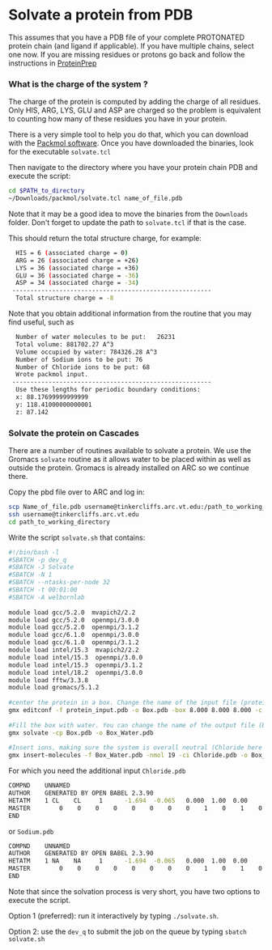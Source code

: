 # Solvate a protein from PDB

This assumes that you have a PDB file of your complete PROTONATED protein chain (and ligand if applicable). If you have multiple chains, select one now. If you are missing residues or protons go back and follow the instructions in [ProteinPrep](./ProteinPrep.md)


### What is the charge of the system ?
The charge of the protein is computed by adding the charge of all residues. Only HIS, ARG, LYS, GLU and ASP are charged so the problem is equivalent to counting how many of these residues you have in your protein. 

There is a very simple tool to help you do that, which you can download with the [Packmol software](http://m3g.iqm.unicamp.br/packmol/download.shtml). Once you have downloaded the binaries, look for the executable `solvate.tcl`

Then navigate to the directory where you have your protein chain PDB and execute the script:

```sh
cd $PATH_to_directory
~/Downloads/packmol/solvate.tcl name_of_file.pdb

```
Note that it may be a good idea to move the binaries from the `Downloads` folder. Don't forget to update the path to `solvate.tcl` if that is the case. 

This should return the total structure charge, for example:

```sh
  HIS = 6 (associated charge = 0) 
  ARG = 26 (associated charge = +26) 
  LYS = 36 (associated charge = +36) 
  GLU = 36 (associated charge = -36) 
  ASP = 34 (associated charge = -34) 
 -------------------------------------------------------
  Total structure charge = -8
```

Note that you obtain additional information from the routine that you may find useful, such as

```sh
  Number of water molecules to be put:   26231 
  Total volume: 881702.27 A^3
  Volume occupied by water: 784326.28 A^3 
  Number of Sodium ions to be put: 76
  Number of Chloride ions to be put: 68
  Wrote packmol input. 
 -------------------------------------------------------
  Use these lengths for periodic boundary conditions: 
  x: 88.17699999999999
  y: 118.41000000000001
  z: 87.142
```

### Solvate the protein on Cascades
There are a number of routines available to solvate a protein. We use the Gromacs `solvate` routine as it allows water to be placed within as well as outside the protein. Gromacs is already installed on ARC so we continue there. 

Copy the pbd file over to ARC and log in:

```sh
scp Name_of_file.pdb username@tinkercliffs.arc.vt.edu:/path_to_working_directory/
ssh username@tinkercliffs.arc.vt.edu
cd path_to_working_directory

```
Write the script `solvate.sh` that contains:

```sh
#!/bin/bash -l
#SBATCH -p dev_q
#SBATCH -J Solvate
#SBATCH -N 1
#SBATCH --ntasks-per-node 32
#SBATCH -t 00:01:00 
#SBATCH -A welbornlab
 
module load gcc/5.2.0  mvapich2/2.2
module load gcc/5.2.0  openmpi/3.0.0
module load gcc/5.2.0  openmpi/3.1.2
module load gcc/6.1.0  openmpi/3.0.0
module load gcc/6.1.0  openmpi/3.1.2
module load intel/15.3  mvapich2/2.2
module load intel/15.3  openmpi/3.0.0
module load intel/15.3  openmpi/3.1.2
module load intel/18.2  openmpi/3.0.0
module load fftw/3.3.8
module load gromacs/5.1.2 
​
#center the protein in a box. Change the name of the input file (protein_input.pdb and the size of the box. The units are in nm here!
gmx editconf -f protein_input.pdb -o Box.pdb -box 8.000 8.000 8.000 -c 
​
#Fill the box with water. You can change the name of the output file (Box_Water.pdb)
gmx solvate -cp Box.pdb -o Box_Water.pdb
​
#Insert ions, making sure the system is overall neutral (Chloride here but could be sodium if positive charges are needed or both if we want 0.1M ions for example). You need to change how many ions you want (19 here) and the name of the output file. Chloride.pdb is an input.
gmx insert-molecules -f Box_Water.pdb -nmol 19 -ci Chloride.pdb -o Box_Water_Cl.pdb
```

For which you need the additional input `Chloride.pdb`

```sh
COMPND    UNNAMED
AUTHOR    GENERATED BY OPEN BABEL 2.3.90
HETATM    1 CL    CL     1      -1.694  -0.065   0.000  1.00  0.00          Cl  
MASTER        0    0    0    0    0    0    0    0    1    0    1    0
END
```

or `Sodium.pdb`

```sh
COMPND    UNNAMED
AUTHOR    GENERATED BY OPEN BABEL 2.3.90
HETATM    1 NA    NA     1      -1.694  -0.065   0.000  1.00  0.00          Na  
MASTER        0    0    0    0    0    0    0    0    1    0    1    0
END
```

Note that since the solvation process is very short, you have two options to execute the script.

Option 1 (preferred): run it interactively by typing `./solvate.sh`.

Option 2: use the `dev_q` to submit the job on the queue by typing `sbatch solvate.sh`


